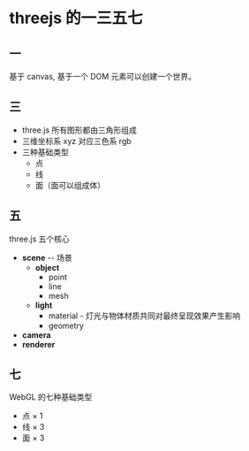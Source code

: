 # threejs 的一三五七

## 一

基于 canvas, 基于一个 DOM 元素可以创建一个世界。

## 三

- three.js 所有图形都由三角形组成
- 三维坐标系 xyz 对应三色系 rgb
- 三种基础类型
  - 点
  - 线
  - 面（面可以组成体）

## 五

three.js 五个核心

- **scene** -- 场景
  - **object**
    - point
    - line
    - mesh
  - **light**
    - material - 灯光与物体材质共同对最终呈现效果产生影响
    - geometry
- **camera**
- **renderer**

## 七

WebGL 的七种基础类型

- 点 × 1
- 线 × 3
- 面 × 3
